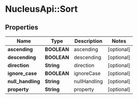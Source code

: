 # NucleusApi::Sort

## Properties
Name | Type | Description | Notes
------------ | ------------- | ------------- | -------------
**ascending** | **BOOLEAN** | ascending | [optional] 
**descending** | **BOOLEAN** | descending | [optional] 
**direction** | **String** | direction | [optional] 
**ignore_case** | **BOOLEAN** | ignoreCase | [optional] 
**null_handling** | **String** | nullHandling | [optional] 
**property** | **String** | property | [optional] 


